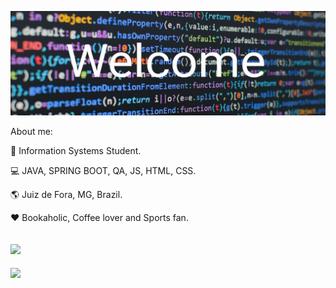 ![profile](https://github.com/leonardomartins92/leonardomartins92/blob/master/logo.png) 

About me:

:pencil: Information Systems Student.  

:computer: JAVA, SPRING BOOT, QA, JS, HTML, CSS.

:earth_americas: Juiz de Fora, MG, Brazil. 

:heart: Bookaholic, Coffee lover and Sports fan.

[![](https://img.shields.io/badge/linkedin-blue)](https://www.linkedin.com/in/leonardo-rodrigues-190258119)
--- 
<img src="https://github-readme-stats.vercel.app/api/top-langs/?username=leonardomartins92&hide=javascript,html,css&layout=compact&theme=material-palenight"/>
    



